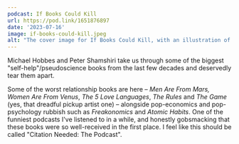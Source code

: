 ```yaml
---
podcast: If Books Could Kill
url: https://pod.link/1651876897
date: '2023-07-16'
image: if-books-could-kill.jpeg
alt: "The cover image for If Books Could Kill, with an illustration of a bleeding book" 
---
```


Michael Hobbes and Peter Shamshiri take us through some of the biggest "self-help"/pseudoscience books from the last few decades and deservedly tear them apart. <!--more--> 

Some of the worst relationship books are here &ndash; _Men Are From Mars, Women Are From Venus_, _The 5 Love Languages_, _The Rules_ and _The Game_ (yes, that dreadful pickup artist one) &ndash; alongside pop-economics and pop-psychology rubbish such as _Freakonomics_ and _Atomic Habits_. One of the funniest podcasts I've listened to in a while, and honestly gobsmacking that these books were so well-received in the first place. I feel like this should be called "Citation Needed: The Podcast". 